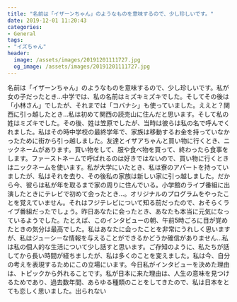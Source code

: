 ```yaml
---
title: "名前は「イザーンちゃん」のようなものを意味するので、少し珍しいです。"
date: 2019-12-01 11:20:43
categories:
- General
tags:
- "イズちゃん"
header:
  image: /assets/images/20191201111727.jpg
  og_image: /assets/images/20191201111727.jpg
---
```


名前は「イザーンちゃん」のようなものを意味するので、少し珍しいです。私が女の子だったとき…中学では、私の名前はミズキミズキでした。そしてその後は「小林さん」でしたが、それまでは「コバナシ」も使っていました。ええと？関西に引っ越したとき…私は初めて関西の読売山に住んだと思います。そして私の姓はミズキでした。その後、姓は笠原でしたが、当時は彼らは私の名で呼んでくれました。私はその時中学校の最終学年で、家族は移動するお金を持っていなかったために街から引っ越しました。友達とイザアちゃんと買い物に行くとき、ニックネームがあります。買い物をして、服や食べ物を買って、終わったら食事をします。ファーストネームで呼ばれるのは好きではないので、買い物に行くときはニックネームを使います。私が大学にいたとき、私は寮のアパートを持っていましたが、私はそれを去り、その後私の家族は新しい家に引っ越しました。だから今、彼らは私が年を取るまで家の周りに住んでいる。小学館のライブ番組に出演したときにテレビで初めて会ったとき…。オリジナルのプログラムをやったことを覚えていません。それはフジテレビについて知る前だったので、おそらくライブ番組だったでしょう。昨日あなたに会ったとき、あなたも本当に元気になっているようでした。たとえば、このインタビューの朝、午前5時ごろに目が覚めたときの気分は最高でした。私はあなたに会ったことを非常にうれしく思いますが、私はジューシーな情報を与えることができるかどうか確信がありません…私は私の個人的な生活について少し話すと思います。ご存知のように、私たちが話してから長い時間が経ちましたが、私は多くのことを変えました。私は今、自分の考えを表現するためにこの立場にいます。今日私がインタビューを決めた理由は、トピックから外れることです。私が日本に来た理由は、人生の意味を見つけるためであり、過去数年間、あらゆる種類のことをしてきたので、私は日本をとても恋しく思いました。出られない
